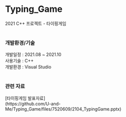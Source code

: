# Typing_Game
2021 C++ 프로젝트 - 타이핑게임<br><br>

<h3> 개발환경/기술 </h3>
개발일정 : 2021.08 ~ 2021.10 <br>
사용기술 : C++ <br>
개발환경 : Visual Studio <br><br>

<h3> 관련 자료 </h3>
[타이핑게임 발표자료]<br>
(https://github.com/U-and-Me/Typing_Game/files/7520609/2104_TypingGame.pptx)

